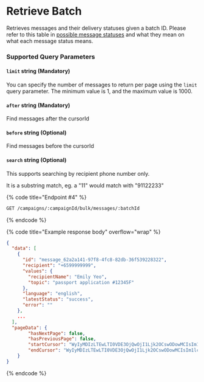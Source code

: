 # Retrieve Batch

Retrieves messages and their delivery statuses given a batch ID. Please refer to this table in [possible message statuses](the-message-object.md#lateststatus-string) and what they mean on what each message status means.

### Supported Query Parameters

#### `limit` string (Mandatory)

You can specify the number of messages to return per page using the `limit` query parameter. The minimum value is 1, and the maximum value is 1000.

#### `after` string (Mandatory)

Find messages after the cursorId

#### `before` string (Optional)

Find messages before the cursorId

#### `search` string (Optional)

This supports searching by recipient phone number only.&#x20;

It is a substring match, eg. a "11" would match with "91122233"

{% code title="Endpoint #4" %}
```sh
GET /campaigns/:campaignId/bulk/messages/:batchId
```
{% endcode %}

{% code title="Example response body" overflow="wrap" %}
```json
{
  "data": [
    {
      "id": "message_62a2a141-97f8-4fc8-82db-36f539228322",
      "recipient": "+6599999999",
      "values": {
        "recipientName": "Emily Yeo",
        "topic": "passport application #12345F"
      },
      "language": "english",
      "latestStatus": "success",
      "error": ""
    },
    ...
  ],
  "pageData": {
		"hasNextPage": false,
		"hasPreviousPage": false,
		"startCursor": "WyIyMDIzLTEwLTI0VDE3OjQwOjI1Ljk2OCswODowMCIsIm1lc3NhZ2VfM2E1MWI1ODctMzQ5OS00YTBmLTlkNGUtZTRlOWYzNWZkNmMxIl0=",
		"endCursor": "WyIyMDIzLTEwLTI0VDE3OjQwOjI1Ljk2OCswODowMCIsIm1lc3NhZ2VfM2E1MWI1ODctMzQ5OS00YTBmLTlkNGUtZTRlOWYzNWZkNmMxIl0="
	}
}
```
{% endcode %}
